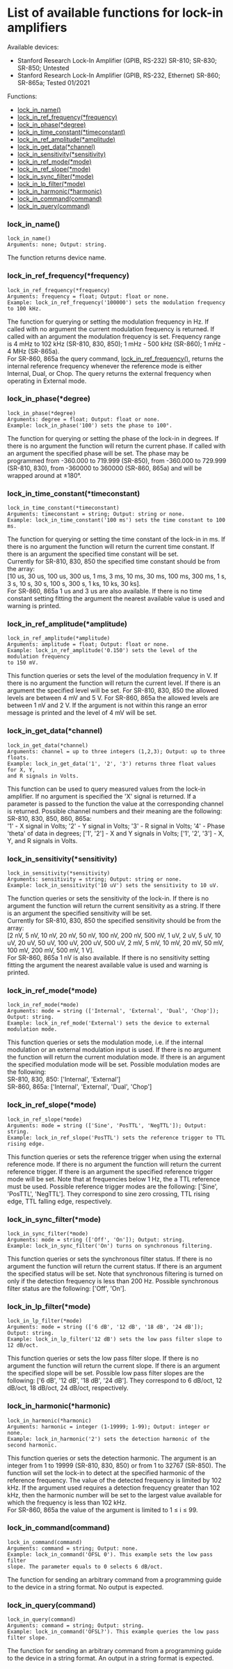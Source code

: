 # List of available functions for lock-in amplifiers

Available devices:
- Stanford Research Lock-In Amplifier (GPIB, RS-232)
SR-810; SR-830; SR-850; Untested
- Stanford Research Lock-In Amplifier (GPIB, RS-232, Ethernet)
SR-860; SR-865a; Tested 01/2021

Functions:
- [lock_in_name()](#lock_in_name)<br/>
- [lock_in_ref_frequency(*frequency)](#lock_in_ref_frequencyfrequency)<br/>
- [lock_in_phase(*degree)](#lock_in_phasedegree)<br/>
- [lock_in_time_constant(*timeconstant)](#lock_in_time_constanttimeconstant)<br/>
- [lock_in_ref_amplitude(*amplitude)](#lock_in_ref_amplitudeamplitude)<br/>
- [lock_in_get_data(*channel)](#lock_in_get_datachannel)<br/>
- [lock_in_sensitivity(*sensitivity)](#lock_in_sensitivitysensitivity)<br/>
- [lock_in_ref_mode(*mode)](#lock_in_ref_modemode)<br/>
- [lock_in_ref_slope(*mode)](#lock_in_ref_slopemode)<br/>
- [lock_in_sync_filter(*mode)](#lock_in_sync_filtermode)<br/>
- [lock_in_lp_filter(*mode)](#lock_in_lp_filtermode)<br/>
- [lock_in_harmonic(*harmonic)](#lock_in_harmonicharmonic)<br/>
- [lock_in_command(command)](#lock_in_commandcommand)<br/>
- [lock_in_query(command)](#lock_in_querycommand)<br/>

### lock_in_name()
```python3
lock_in_name()
Arguments: none; Output: string.
```
The function returns device name.
### lock_in_ref_frequency(*frequency)
```python3
lock_in_ref_frequency(*frequency)
Arguments: frequency = float; Output: float or none.
Example: lock_in_ref_frequency('100000') sets the modulation frequency to 100 kHz.
```
The function for querying or setting the modulation frequency in Hz. If called with no argument the current modulation frequency is returned. If called with an argument the modulation frequency is set. Frequency range is 4 mHz to 102 kHz (SR-810, 830, 850); 1 mHz - 500 kHz (SR-860); 1 mHz - 4 MHz (SR-865a).<br/>
For SR-860, 865a the query command, [lock_in_ref_frequency()](#lock_in_ref_frequencyfrequency), returns the internal reference frequency whenever the reference mode is either Internal, Dual, or Chop. The query returns the external frequency when operating in External mode.<br/>
### lock_in_phase(*degree)
```python3
lock_in_phase(*degree)
Arguments: degree = float; Output: float or none.
Example: lock_in_phase('100') sets the phase to 100°.
```
The function for querying or setting the phase of the lock-in in degrees. If there is no argument the function will return the current phase. If called with an argument the specified phase will be set. The phase may be programmed from -360.000 to 719.999 (SR-850), from -360.000 to 729.999 (SR-810, 830), from -360000 to 360000 (SR-860, 865a) and will be wrapped around at ±180°.<br/>
### lock_in_time_constant(*timeconstant)
```python3
lock_in_time_constant(*timeconstant)
Arguments: timeconstant = string; Output: string or none.
Example: lock_in_time_constant('100 ms') sets the time constant to 100 ms.
```
The function for querying or setting the time constant of the lock-in in ms. If there is no argument the function will return the current time constant. If there is an argument the specified time constant will be set.<br/>
Currently for SR-810, 830, 850 the specified time constant should be from the array:<br/>
[10 us, 30 us, 100 us, 300 us, 1 ms, 3 ms, 10 ms, 30 ms, 100 ms, 300 ms, 1 s, 3 s, 10 s, 30 s, 100 s, 300 s, 1 ks, 10 ks, 30 ks].<br/>
For SR-860, 865a 1 us and 3 us are also available. If there is no time constant setting fitting the argument the nearest available value is used and warning is printed.<br/>
### lock_in_ref_amplitude(*amplitude)
```python3
lock_in_ref_amplitude(*amplitude)
Arguments: amplitude = float; Output: float or none.
Example: lock_in_ref_amplitude('0.150') sets the level of the modulation frequency
to 150 mV.
```
This function queries or sets the level of the modulation frequency in V. If there is no argument the function will return the current level. If there is an argument the specified level will be set. For SR-810, 830, 850 the allowed levels are between 4 mV and 5 V. For SR-860, 865a the allowed levels are between 1 nV and 2 V. If the argument is not within this range an error message is printed and the level of 4 mV will be set. <br/>
### lock_in_get_data(*channel)
```python3
lock_in_get_data(*channel)
Arguments: channel = up to three integers (1,2,3); Output: up to three floats.
Example: lock_in_get_data('1', '2', '3') returns three float values for X, Y,
and R signals in Volts.
```
This function can be used to query measured values from the lock-in amplifier.
If no argument is specified the 'X' signal is returned. If a parameter is passed to the function the value at the corresponding channel is returned. Possible channel numbers and their meaning are the following:<br/>
SR-810, 830, 850, 860, 865a:<br/>
'1' - X signal in Volts; '2' - Y signal in Volts; '3' - R signal in Volts; '4' - Phase 'theta' of data in degrees; ['1', '2'] - X and Y signals in Volts; ['1', '2', '3'] - X, Y, and R signals in Volts.<br/>
### lock_in_sensitivity(*sensitivity)
```python3
lock_in_sensitivity(*sensitivity)
Arguments: sensitivity = string; Output: string or none.
Example: lock_in_sensitivity('10 uV') sets the sensitivity to 10 uV.
```
The function queries or sets the sensitivity of the lock-in. If there is no argument the function will return the current sensitivity as a string. If there is an argument the specified sensitivity will be set.<br/>
Currently for SR-810, 830, 850 the specified sensitivity should be from the array:<br/>
[2 nV, 5 nV, 10 nV, 20 nV, 50 nV, 100 nV, 200 nV, 500 nV, 1 uV, 2 uV, 5 uV, 10 uV, 20 uV, 50 uV, 100 uV, 200 uV, 500 uV, 2 mV, 5 mV, 10 mV, 20 mV, 50 mV, 100 mV, 200 mV, 500 mV, 1 V].<br/>
For SR-860, 865a 1 nV is also available. If there is no sensitivity setting fitting the argument the nearest available value is used and warning is printed.<br/>
### lock_in_ref_mode(*mode)
```python3
lock_in_ref_mode(*mode)
Arguments: mode = string (['Internal', 'External', 'Dual', 'Chop']); Output: string.
Example: lock_in_ref_mode('External') sets the device to external modulation mode.
```
This function queries or sets the modulation mode, i.e. if the internal modulation or an external modulation input is used. If there is no argument the function will return the current modulation mode. If there is an argument the specified modulation mode will be set. Possible modulation modes are the following:<br/>
SR-810, 830, 850: ['Internal', 'External']<br/>
SR-860, 865a: ['Internal', 'External', 'Dual', 'Chop']<br/>
### lock_in_ref_slope(*mode)
```python3
lock_in_ref_slope(*mode)
Arguments: mode = string (['Sine', 'PosTTL', 'NegTTL']); Output: string.
Example: lock_in_ref_slope('PosTTL') sets the reference trigger to TTL rising edge.
```
This function queries or sets the reference trigger when using the external reference mode. If there is no argument the function will return the current reference trigger. If there is an argument the specified reference trigger mode will be set. Note that at frequencies below 1 Hz, the a TTL reference must be used. Possible reference trigger modes are the following: ['Sine', 'PosTTL', 'NegTTL']. They correspond to sine zero crossing, TTL rising edge, TTL falling edge, respectively.<br/>
### lock_in_sync_filter(*mode)
```python3
lock_in_sync_filter(*mode)
Arguments: mode = string (['Off', 'On']); Output: string.
Example: lock_in_sync_filter('On') turns on synchronous filtering.
```
This function queries or sets the synchronous filter status. If there is no argument the function will return the current status. If there is an argument the specified status will be set. Note that synchronous filtering is turned on only if the detection frequency is less than 200 Hz. Possible synchronous filter status are the following: ['Off', 'On'].<br/>
### lock_in_lp_filter(*mode)
```python3
lock_in_lp_filter(*mode)
Arguments: mode = string (['6 dB', '12 dB', '18 dB', '24 dB']); Output: string.
Example: lock_in_lp_filter('12 dB') sets the low pass filter slope to 12 dB/oct.
```
This function queries or sets the low pass filter slope. If there is no argument the function will return the current slope. If there is an argument the specified slope will be set. Possible low pass filter slopes are the following: ['6 dB', '12 dB', '18 dB', '24 dB']. They correspond to 6 dB/oct, 12 dB/oct, 18 dB/oct, 24 dB/oct, respectively.<br/>
### lock_in_harmonic(*harmonic)
```python3
lock_in_harmonic(*harmonic)
Arguments: harmonic = integer (1-19999; 1-99); Output: integer or none.
Example: lock_in_harmonic('2') sets the detection harmonic of the second harmonic.
```
This function queries or sets the detection harmonic. The argument is an integer from 1 to 19999 (SR-810, 830, 850) or from 1 to 32767 (SR-850). The function will set the lock-in to detect at the specified harmonic of the reference frequency. The value of the detected frequency is limited by 102 kHz. If the argument used requires a detection frequency greater than 102 kHz, then the harmonic number will be set to the largest value available for which the frequency is less than 102 kHz.<br/>
For SR-860, 865a the value of the argument is limited to 1 ≤ i ≤ 99.<br/>
### lock_in_command(command)
```python3
lock_in_command(command)
Arguments: command = string; Output: none.
Example: lock_in_command('OFSL 0'). This example sets the low pass filter
slope. The parameter equals to 0 selects 6 dB/oct.
```
The function for sending an arbitrary command from a programming guide to the device in a string format. No output is expected.<br/>
### lock_in_query(command)
```python3
lock_in_query(command)
Arguments: command = string; Output: string.
Example: lock_in_command('OFSL?'). This example queries the low pass filter slope.
```
The function for sending an arbitrary command from a programming guide to the device in a string format. An output in a string format is expected.<br/>
